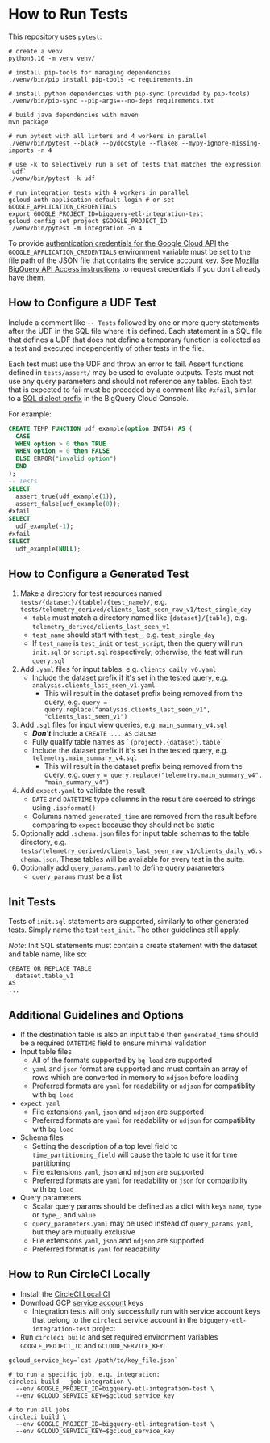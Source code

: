 # How to Run Tests

This repository uses `pytest`:

```
# create a venv
python3.10 -m venv venv/

# install pip-tools for managing dependencies
./venv/bin/pip install pip-tools -c requirements.in

# install python dependencies with pip-sync (provided by pip-tools)
./venv/bin/pip-sync --pip-args=--no-deps requirements.txt

# build java dependencies with maven
mvn package

# run pytest with all linters and 4 workers in parallel
./venv/bin/pytest --black --pydocstyle --flake8 --mypy-ignore-missing-imports -n 4

# use -k to selectively run a set of tests that matches the expression `udf`
./venv/bin/pytest -k udf

# run integration tests with 4 workers in parallel
gcloud auth application-default login # or set GOOGLE_APPLICATION_CREDENTIALS
export GOOGLE_PROJECT_ID=bigquery-etl-integration-test
gcloud config set project $GOOGLE_PROJECT_ID
./venv/bin/pytest -m integration -n 4
```

To provide [authentication credentials for the Google Cloud API](https://cloud.google.com/docs/authentication/getting-started) the `GOOGLE_APPLICATION_CREDENTIALS` environment variable must be set to the file path of the JSON file that contains the service account key.
See [Mozilla BigQuery API Access instructions](https://docs.telemetry.mozilla.org/cookbooks/bigquery.html#gcp-bigquery-api-access) to request credentials if you don't already have them.

## How to Configure a UDF Test

Include a comment like `-- Tests` followed by one or more query statements
after the UDF in the SQL file where it is defined. Each statement in a SQL file
that defines a UDF that does not define a temporary function is collected as a
test and executed independently of other tests in the file.

Each test must use the UDF and throw an error to fail. Assert functions defined
in `tests/assert/` may be used to evaluate outputs. Tests must not use any
query parameters and should not reference any tables. Each test that is
expected to fail must be preceded by a comment like `#xfail`, similar to a [SQL
dialect prefix] in the BigQuery Cloud Console.

For example:

```sql
CREATE TEMP FUNCTION udf_example(option INT64) AS (
  CASE
  WHEN option > 0 then TRUE
  WHEN option = 0 then FALSE
  ELSE ERROR("invalid option")
  END
);
-- Tests
SELECT
  assert_true(udf_example(1)),
  assert_false(udf_example(0));
#xfail
SELECT
  udf_example(-1);
#xfail
SELECT
  udf_example(NULL);
```

[sql dialect prefix]: https://cloud.google.com/bigquery/docs/reference/standard-sql/enabling-standard-sql#sql-prefix

## How to Configure a Generated Test

1. Make a directory for test resources named `tests/{dataset}/{table}/{test_name}/`,
   e.g. `tests/telemetry_derived/clients_last_seen_raw_v1/test_single_day`
   - `table` must match a directory named like `{dataset}/{table}`, e.g.
     `telemetry_derived/clients_last_seen_v1`
   - `test_name` should start with `test_`, e.g. `test_single_day`
   - If `test_name` is `test_init` or `test_script`, then the query will run `init.sql`
     or `script.sql` respectively; otherwise, the test will run `query.sql`
1. Add `.yaml` files for input tables, e.g. `clients_daily_v6.yaml`
   - Include the dataset prefix if it's set in the tested query,
     e.g. `analysis.clients_last_seen_v1.yaml`
     - This will result in the dataset prefix being removed from the query,
       e.g. `query = query.replace("analysis.clients_last_seen_v1", "clients_last_seen_v1")`
1. Add `.sql` files for input view queries, e.g. `main_summary_v4.sql`
   - **_Don't_** include a `CREATE ... AS` clause
   - Fully qualify table names as `` `{project}.{dataset}.table` ``
   - Include the dataset prefix if it's set in the tested query,
     e.g. `telemetry.main_summary_v4.sql`
     - This will result in the dataset prefix being removed from the query,
       e.g. `query = query.replace("telemetry.main_summary_v4", "main_summary_v4")`
1. Add `expect.yaml` to validate the result
   - `DATE` and `DATETIME` type columns in the result are coerced to strings
     using `.isoformat()`
   - Columns named `generated_time` are removed from the result before
     comparing to `expect` because they should not be static
1. Optionally add `.schema.json` files for input table schemas to the table directory, e.g.
   `tests/telemetry_derived/clients_last_seen_raw_v1/clients_daily_v6.schema.json`.
   These tables will be available for every test in the suite.
1. Optionally add `query_params.yaml` to define query parameters
   - `query_params` must be a list

## Init Tests

Tests of `init.sql` statements are supported, similarly to other generated tests.
Simply name the test `test_init`. The other guidelines still apply.

_Note_: Init SQL statements must contain a create statement with the dataset
and table name, like so:

```
CREATE OR REPLACE TABLE
  dataset.table_v1
AS
...
```

## Additional Guidelines and Options

- If the destination table is also an input table then `generated_time` should
  be a required `DATETIME` field to ensure minimal validation
- Input table files
  - All of the formats supported by `bq load` are supported
  - `yaml` and `json` format are supported and must contain an array of rows
    which are converted in memory to `ndjson` before loading
  - Preferred formats are `yaml` for readability or `ndjson` for compatiblity
    with `bq load`
- `expect.yaml`
  - File extensions `yaml`, `json` and `ndjson` are supported
  - Preferred formats are `yaml` for readability or `ndjson` for compatiblity
    with `bq load`
- Schema files
  - Setting the description of a top level field to `time_partitioning_field`
    will cause the table to use it for time partitioning
  - File extensions `yaml`, `json` and `ndjson` are supported
  - Preferred formats are `yaml` for readability or `json` for compatiblity
    with `bq load`
- Query parameters
  - Scalar query params should be defined as a dict with keys `name`, `type` or
    `type_`, and `value`
  - `query_parameters.yaml` may be used instead of `query_params.yaml`, but
    they are mutually exclusive
  - File extensions `yaml`, `json` and `ndjson` are supported
  - Preferred format is `yaml` for readability

## How to Run CircleCI Locally

- Install the [CircleCI Local CI](https://circleci.com/docs/2.0/local-cli/)
- Download GCP [service account](https://cloud.google.com/iam/docs/service-accounts) keys
  - Integration tests will only successfully run with service account keys
    that belong to the `circleci` service account in the `biguqery-etl-integration-test` project
- Run `circleci build` and set required environment variables `GOOGLE_PROJECT_ID` and
  `GCLOUD_SERVICE_KEY`:

```
gcloud_service_key=`cat /path/to/key_file.json`

# to run a specific job, e.g. integration:
circleci build --job integration \
  --env GOOGLE_PROJECT_ID=bigquery-etl-integration-test \
  --env GCLOUD_SERVICE_KEY=$gcloud_service_key

# to run all jobs
circleci build \
  --env GOOGLE_PROJECT_ID=bigquery-etl-integration-test \
  --env GCLOUD_SERVICE_KEY=$gcloud_service_key
```
